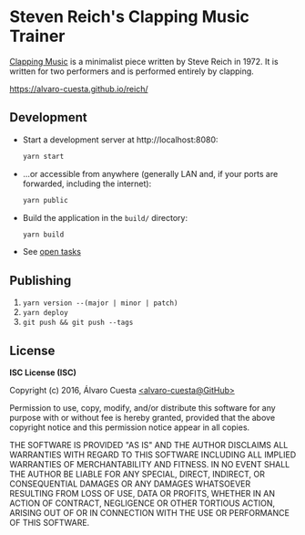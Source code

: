 # Steven Reich's Clapping Music Trainer

[Clapping Music](https://en.wikipedia.org/wiki/Clapping_Music) is a minimalist
piece written by Steve Reich in 1972. It is written for two performers and is
performed entirely by clapping.

https://alvaro-cuesta.github.io/reich/

## Development

- Start a development server at http://localhost:8080:

  ```sh
  yarn start
  ```

- ...or accessible from anywhere (generally LAN and, if your ports are
  forwarded, including the internet):

  ```sh
  yarn public
  ```

- Build the application in the `build/` directory:

  ```sh
  yarn build
  ```

- See [open tasks](TODO.md)

## Publishing

1. `yarn version --(major | minor | patch)`
2. `yarn deploy`
3. `git push && git push --tags`

## License

**ISC License (ISC)**

Copyright (c) 2016, Álvaro Cuesta
[\<alvaro-cuesta@GitHub\>](http://github.com/alvaro-cuesta/)

Permission to use, copy, modify, and/or distribute this software for any purpose
with or without fee is hereby granted, provided that the above copyright notice
and this permission notice appear in all copies.

THE SOFTWARE IS PROVIDED "AS IS" AND THE AUTHOR DISCLAIMS ALL WARRANTIES WITH
REGARD TO THIS SOFTWARE INCLUDING ALL IMPLIED WARRANTIES OF MERCHANTABILITY AND
FITNESS. IN NO EVENT SHALL THE AUTHOR BE LIABLE FOR ANY SPECIAL, DIRECT,
INDIRECT, OR CONSEQUENTIAL DAMAGES OR ANY DAMAGES WHATSOEVER RESULTING FROM LOSS
OF USE, DATA OR PROFITS, WHETHER IN AN ACTION OF CONTRACT, NEGLIGENCE OR OTHER
TORTIOUS ACTION, ARISING OUT OF OR IN CONNECTION WITH THE USE OR PERFORMANCE OF
THIS SOFTWARE.
